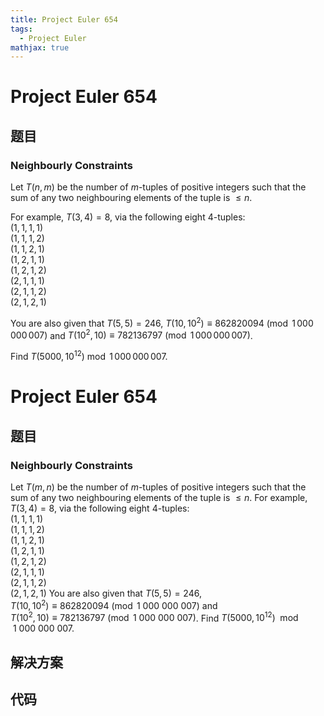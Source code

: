 ```yaml
---
title: Project Euler 654
tags:
  - Project Euler
mathjax: true
---
```

<escape><!-- more --></escape>
    
# Project Euler 654
## 题目
### Neighbourly Constraints


Let $T(n, m)$ be the number of $m$-tuples of positive integers such that the sum of any two neighbouring elements of the tuple is $\le n$.


For example, $T(3, 4)=8$, via the following eight $4$-tuples:<br />
$(1, 1, 1, 1)$<br />
$(1, 1, 1, 2)$<br />
$(1, 1, 2, 1)$<br />
$(1, 2, 1, 1)$<br />
$(1, 2, 1, 2)$<br />
$(2, 1, 1, 1)$<br />
$(2, 1, 1, 2)$<br />
$(2, 1, 2, 1)$<br />

You are also given that $T(5, 5)=246$, $T(10, 10^{2}) \equiv 862820094 \pmod{1\,000\,000\,007}$ and  $T(10^2, 10) \equiv 782136797 \pmod{1\,000\,000\,007}$.


Find $T(5000, 10^{12}) \bmod 1\,000\,000\,007$.



# Project Euler 654
## 题目
### Neighbourly Constraints

Let $T(m,n)$ be the number of $m$-tuples of positive integers such that the sum of any two neighbouring elements of the tuple is $\le n$.
For example, $T(3,4)=8$, via the following eight $4$-tuples:<br>$(1, 1, 1, 1)$<br>$(1, 1, 1, 2)$<br>$(1, 1, 2, 1)$<br>$(1, 2, 1 ,1)$<br>$(1, 2, 1 ,2)$<br>$(2, 1, 1 ,1)$<br>$(2, 1, 1 ,2)$<br>$(2, 1, 2 ,1)$
You are also given that $T(5,5)=246$,<br>$T(10,10^2)\equiv 862820094 \pmod{1\ 000\ 000\ 007}$ and<br>$T(10^2,10)\equiv 782136797 \pmod{1\ 000\ 000\ 007}$.
Find $T(5000,10^{12})\mod 1\ 000\ 000\ 007$.


## 解决方案


## 代码


